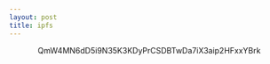 ```yaml
---
layout: post
title: ipfs
---
```


<center>
QmW4MN6dD5i9N35K3KDyPrCSDBTwDa7iX3aip2HFxxYBrk
</center>
